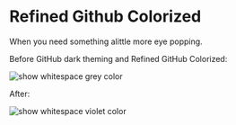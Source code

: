 # Refined Github Colorized

When you need something alittle more eye popping.

Before GitHub dark theming and Refined GitHub Colorized:

![show whitespace grey color](https://user-images.githubusercontent.com/1402241/61187598-f9118380-a6a5-11e9-985a-990a7f798805.png)

After:

![show whitespace violet color](https://user-images.githubusercontent.com/1661688/93213189-d2485480-f763-11ea-9a90-b7d389482f95.png)
